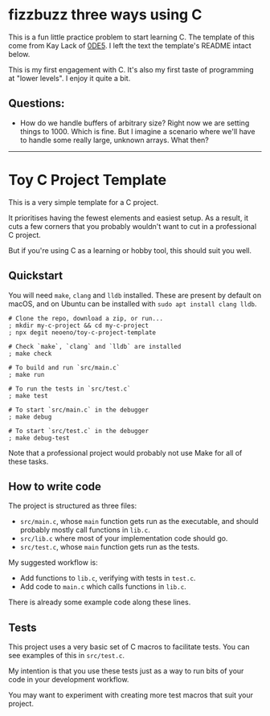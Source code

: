 # fizzbuzz three ways using C

This is a fun little practice problem to start learning C. The template of this come from Kay Lack of [0DE5](https://www.0de5.net/). I left the text the template's README intact below.

This is my first engagement with C. It's also my first taste of programming at "lower levels". I enjoy it quite a bit.

## Questions:

- How do we handle buffers of arbitrary size? Right now we are setting things to 1000. Which is fine. But I imagine a scenario where we'll have to handle some really large, unknown arrays. What then?

---

# Toy C Project Template

This is a very simple template for a C project.

It prioritises having the fewest elements and easiest setup. As a result, it cuts
a few corners that you probably wouldn't want to cut in a professional C project.

But if you're using C as a learning or hobby tool, this should suit you well.

## Quickstart

You will need `make`, `clang` and `lldb` installed.
These are present by default on macOS, and on Ubuntu can be installed with
`sudo apt install clang lldb`.

```shell
# Clone the repo, download a zip, or run...
; mkdir my-c-project && cd my-c-project
; npx degit neoeno/toy-c-project-template

# Check `make`, `clang` and `lldb` are installed
; make check

# To build and run `src/main.c`
; make run

# To run the tests in `src/test.c`
; make test

# To start `src/main.c` in the debugger
; make debug

# To start `src/test.c` in the debugger
; make debug-test
```

Note that a professional project would probably not use Make for all of these tasks.

## How to write code

The project is structured as three files:

- `src/main.c`, whose `main` function gets run as the executable, and should probably mostly call functions in `lib.c`.
- `src/lib.c` where most of your implementation code should go.
- `src/test.c`, whose `main` function gets run as the tests.

My suggested workflow is:

- Add functions to `lib.c`, verifying with tests in `test.c`.
- Add code to `main.c` which calls functions in `lib.c`.

There is already some example code along these lines.

## Tests

This project uses a very basic set of C macros to facilitate tests. You can see
examples of this in `src/test.c`.

My intention is that you use these tests just as a way to run bits of your code
in your development workflow.

You may want to experiment with creating more test macros that suit your project.
